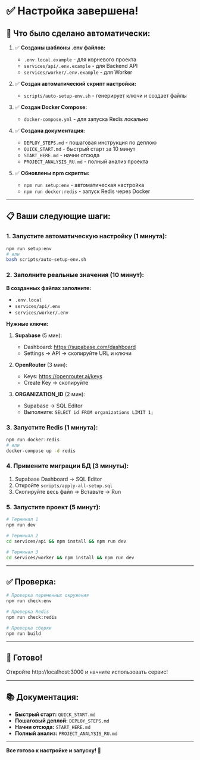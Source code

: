 # ✅ Настройка завершена!

## 🎉 Что было сделано автоматически:

1. ✅ **Созданы шаблоны .env файлов:**
   - `.env.local.example` - для корневого проекта
   - `services/api/.env.example` - для Backend API
   - `services/worker/.env.example` - для Worker

2. ✅ **Создан автоматический скрипт настройки:**
   - `scripts/auto-setup-env.sh` - генерирует ключи и создает файлы

3. ✅ **Создан Docker Compose:**
   - `docker-compose.yml` - для запуска Redis локально

4. ✅ **Создана документация:**
   - `DEPLOY_STEPS.md` - пошаговая инструкция по деплою
   - `QUICK_START.md` - быстрый старт за 10 минут
   - `START_HERE.md` - начни отсюда
   - `PROJECT_ANALYSIS_RU.md` - полный анализ проекта

5. ✅ **Обновлены npm скрипты:**
   - `npm run setup:env` - автоматическая настройка
   - `npm run docker:redis` - запуск Redis через Docker

---

## 📋 Ваши следующие шаги:

### 1. Запустите автоматическую настройку (1 минута):
```bash
npm run setup:env
# или
bash scripts/auto-setup-env.sh
```

### 2. Заполните реальные значения (10 минут):

**В созданных файлах заполните:**
- `.env.local`
- `services/api/.env`
- `services/worker/.env`

**Нужные ключи:**

1. **Supabase** (5 мин):
   - Dashboard: https://supabase.com/dashboard
   - Settings → API → скопируйте URL и ключи

2. **OpenRouter** (3 мин):
   - Keys: https://openrouter.ai/keys
   - Create Key → скопируйте

3. **ORGANIZATION_ID** (2 мин):
   - Supabase → SQL Editor
   - Выполните: `SELECT id FROM organizations LIMIT 1;`

### 3. Запустите Redis (1 минута):
```bash
npm run docker:redis
# или
docker-compose up -d redis
```

### 4. Примените миграции БД (3 минуты):
1. Supabase Dashboard → SQL Editor
2. Откройте `scripts/apply-all-setup.sql`
3. Скопируйте весь файл → Вставьте → Run

### 5. Запустите проект (5 минут):
```bash
# Терминал 1
npm run dev

# Терминал 2
cd services/api && npm install && npm run dev

# Терминал 3
cd services/worker && npm install && npm run dev
```

---

## ✅ Проверка:

```bash
# Проверка переменных окружения
npm run check:env

# Проверка Redis
npm run check:redis

# Проверка сборки
npm run build
```

---

## 🎯 Готово!

Откройте http://localhost:3000 и начните использовать сервис!

---

## 📚 Документация:

- **Быстрый старт:** `QUICK_START.md`
- **Пошаговый деплой:** `DEPLOY_STEPS.md`
- **Начни отсюда:** `START_HERE.md`
- **Полный анализ:** `PROJECT_ANALYSIS_RU.md`

---

**Все готово к настройке и запуску! 🚀**

